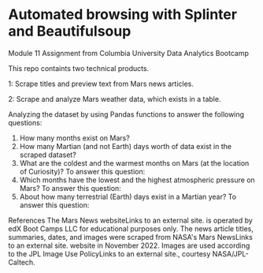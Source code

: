 # Automated browsing with Splinter and Beautifulsoup
Module 11 Assignment from Columbia University Data Analytics Bootcamp

This repo containts two technical products. 

1: Scrape titles and preview text from Mars news articles.

2: Scrape and analyze Mars weather data, which exists in a table.

Analyzing the dataset by using Pandas functions to answer the following questions:

1. How many months exist on Mars?
2. How many Martian (and not Earth) days worth of data exist in the scraped dataset?
3. What are the coldest and the warmest months on Mars (at the location of Curiosity)? To answer this question:
4. Which months have the lowest and the highest atmospheric pressure on Mars? To answer this question:
5. About how many terrestrial (Earth) days exist in a Martian year? To answer this question:

References
The Mars News websiteLinks to an external site. is operated by edX Boot Camps LLC for educational purposes only. The news article titles, summaries, dates, and images were scraped from NASA's Mars NewsLinks to an external site. website in November 2022. Images are used according to the JPL Image Use PolicyLinks to an external site., courtesy NASA/JPL-Caltech.
